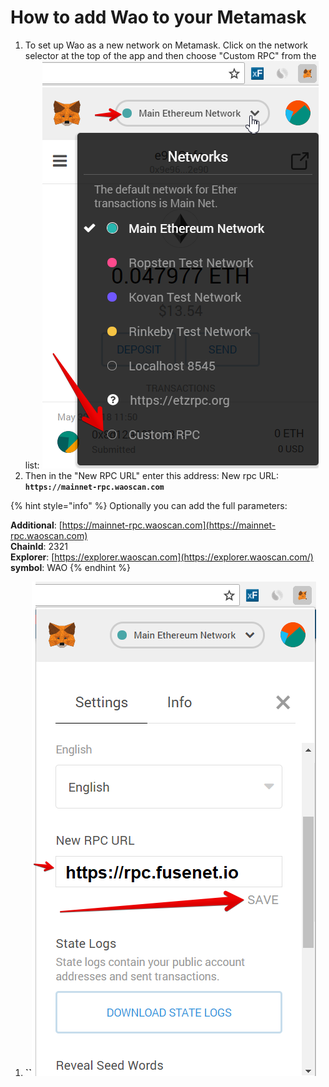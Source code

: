 # How to add Wao to your Metamask

1. To set up Wao as a new network on Metamask. Click on the network selector at the top of the app and then choose "Custom RPC" from the list:   ![](.gitbook/assets/etz1%20%281%29.png)  
2. Then in the "New RPC URL" enter this address: New rpc URL: **`https://mainnet-rpc.waoscan.com`**

{% hint style="info" %}
Optionally you can add the full parameters:

**Additional**: [https://mainnet-rpc.waoscan.com](https://mainnet-rpc.waoscan.com)  
**ChainId**: 2321  
**Explorer**: [https://explorer.waoscan.com](https://explorer.waoscan.com/)  
**symbol**: WAO
{% endhint %}

1. **\`\`**![](.gitbook/assets/ez2.png)


